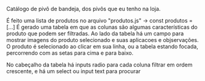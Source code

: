 Catálogo de pivô de bandeja, dos pivôs que eu tenho na loja.

É feito uma lista de produtos no arquivo "produtos.js" -> const produtos = [...]
É gerado uma tabela em que as colunas são algumas características do produto que podem ser filtradas.
Ao lado da tabela há um campo para mostrar imagens do produto selecionado e suas aplicacoes e objservações.
O produto é selecionado ao clicar em sua linha, ou a tabela estando focada, percorrendo com as setas para cima e para baixo.

No cabeçalho da tabela há inputs radio para cada coluna filtrar em ordem crescente, e há um select ou input text para procurar 